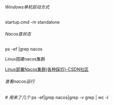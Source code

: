 ###### Windows单机启动方式

startup.cmd -m standalone

###### Nacos查状态

ps -ef |grep nacos

Linux搭建nacos集群

[Linux部署Nacos集群(各种踩坑)-CSDN社区](https://bbs.csdn.net/topics/602722686)

###### 查看nacos运行

*# 用来了几个* ps -ef|grep nacos|grep -v grep | wc -l

